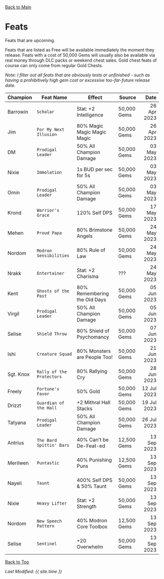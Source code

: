 [Back to Main](index.md)

# Feats

Feats that are upcoming.

Feats that are listed as Free will be available immediately the moment they release. Feats with a cost of 50,000 Gems will usually also be available via real money through DLC packs or weekend chest sales. Gold chest feats of course can only come from regular Gold Chests.

*Note: I filter out all feats that are obviously tests or unfinished - such as having a prohibitively high gem cost or excessive too-far-future release date.*

| Champion | Feat Name | Effect | Source | Date |
|---|---|---|---|--:|
| Barrowin | `Scholar` | Stat: +2 Intelligence | 50,000 Gems | 26 Apr 2023 |
| Jim | `For My Next Illusion` | 80% Magic Magic Magic Magic | 50,000 Gems | 26 Apr 2023 |
| DM | `Prodigal Leader` | 50% All Champion Damage | 50,000 Gems | 03 May 2023 |
| Nixie | `Immolation` | 1s BUD per sec for 5s | 50,000 Gems | 03 May 2023 |
| Omin | `Prodigal Leader` | 50% All Champion Damage | 50,000 Gems | 03 May 2023 |
| Krond | `Warrior's Grace` | 120% Self DPS | 50,000 Gems | 17 May 2023 |
| Mehen | `Proud Papa` | 80% Brimstone Angels | 50,000 Gems | 24 May 2023 |
| Nordom | `Modron Sensibilities` | 80% Rule of Law | 50,000 Gems | 24 May 2023 |
| Nrakk | `Entertainer` | Stat: +2 Charisma | ??? | 24 May 2023 |
| Kent | `Ghosts of the Past` | 80% Remembering the Old Days | 50,000 Gems | 05 Jun 2023 |
| Virgil | `Prodigal Leader` | 50% All Champion Damage | 50,000 Gems | 05 Jun 2023 |
| Selise | `Shield Throw` | 80% Shield of Psychomancy | 50,000 Gems | 07 Jun 2023 |
| Ishi | `Creature Squad` | 80% Monsters are People Too! | 50,000 Gems | 21 Jun 2023 |
| Sgt. Knox | `Rally of the Protectors` | 80% Rallying Cry | 50,000 Gems | 28 Jun 2023 |
| Freely | `Fortune's Favor` | 50% Gold | 50,000 Gems | 12 Jul 2023 |
| Drizzt | `Guardian of the Hall` | +2 Mithral Hall Stacks | 50,000 Gems | 19 Jul 2023 |
| Tatyana | `Prodigal Leader` | 50% All Champion Damage | 50,000 Gems | 26 Jul 2023 |
| Antrius | `The Bard Spittin' Bars` | 40% Can't be De-Feat-ed | 12,500 Gems | 13 Sep 2023 |
| Merilwen | `Puntastic` | 40% Punishing Puns | 12,500 Gems | 13 Sep 2023 |
| Nayeli | `Taunt` | 400% Self DPS & 50% Taunt | 50,000 Gems | 13 Sep 2023 |
| Nixie | `Heavy Lifter` | Stat: +2 Strength | 50,000 Gems | 13 Sep 2023 |
| Nordom | `New Speech Pattern` | 40% Modron Core Toolbox | 12,500 Gems | 13 Sep 2023 |
| Selise | `Sentinel` | +20 Overwhelm | 50,000 Gems | 13 Sep 2023 |

[Back to Top](#top)

*Last Modified: {{ site.time }}*